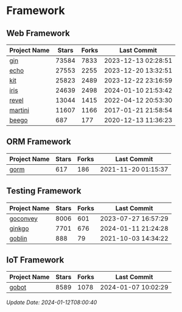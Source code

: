 # Framework

## Web Framework
| Project Name | Stars | Forks | Last Commit |
| ------------ | ----- | ----- | ----------- |
| [gin](https://github.com/gin-gonic/gin) | 73584 | 7833 | 2023-12-13 02:28:51 |
| [echo](https://github.com/labstack/echo) | 27553 | 2255 | 2023-12-20 13:32:51 |
| [kit](https://github.com/go-kit/kit) | 25823 | 2489 | 2023-12-22 23:16:59 |
| [iris](https://github.com/kataras/iris) | 24639 | 2498 | 2024-01-10 21:53:42 |
| [revel](https://github.com/revel/revel) | 13044 | 1415 | 2022-04-12 20:53:30 |
| [martini](https://github.com/go-martini/martini) | 11607 | 1166 | 2017-01-21 21:58:54 |
| [beego](https://github.com/astaxie/beego) | 687 | 177 | 2020-12-13 11:36:23 |

## ORM Framework
| Project Name | Stars | Forks | Last Commit |
| ------------ | ----- | ----- | ----------- |
| [gorm](https://github.com/jinzhu/gorm) | 617 | 186 | 2021-11-20 01:15:37 |

## Testing Framework
| Project Name | Stars | Forks | Last Commit |
| ------------ | ----- | ----- | ----------- |
| [goconvey](https://github.com/smartystreets/goconvey) | 8006 | 601 | 2023-07-27 16:57:29 |
| [ginkgo](https://github.com/onsi/ginkgo) | 7701 | 676 | 2024-01-11 21:24:28 |
| [goblin](https://github.com/franela/goblin) | 888 | 79 | 2021-10-03 14:34:22 |

## IoT Framework
| Project Name | Stars | Forks | Last Commit |
| ------------ | ----- | ----- | ----------- |
| [gobot](https://github.com/hybridgroup/gobot) | 8589 | 1078 | 2024-01-07 10:02:29 |

*Update Date: 2024-01-12T08:00:40*